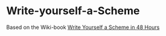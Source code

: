 # Write-yourself-a-Scheme

Based on the Wiki-book [Write Yourself a Scheme in 48 Hours](https://en.wikibooks.org/wiki/Write_Yourself_a_Scheme_in_48_Hours)

